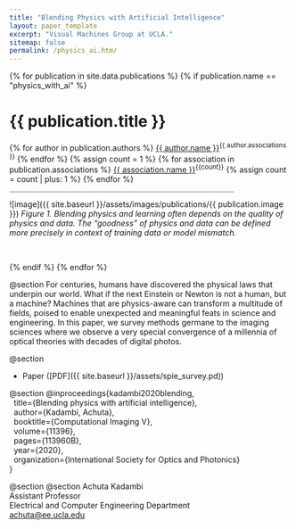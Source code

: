 ```yaml
---
title: "Blending Physics with Artificial Intelligence"
layout: paper_template
excerpt: "Visual Machines Group at UCLA."
sitemap: false
permalink: /physics_ai.htm/
---
```


{% for publication in site.data.publications %}
{% if publication.name == "physics_with_ai" %}

# {{ publication.title }}
{% for author in publication.authors %} [{{ author.name }}]({{author.link}})<sup>{{ author.associations }}</sup>
{% endfor %}
{% assign count = 1 %}
{% for association in publication.associations %} [{{ association.name }}]({{association.link}})<sup>{{count}}</sup> {% assign count = count | plus: 1 %}
{% endfor %}

<hr class="center" style="width: 80%; color: grey; height: 0.2px; background-color:grey;"/>

![image]({{ site.baseurl }}/assets/images/publications/{{ publication.image }})
*Figure 1. Blending physics and learning often depends on the quality of physics and data. The “goodness” of physics and data can be defined more precisely in context of training data or model mismatch.*

<br>

{% endif %}
{% endfor %}

<!--

  1 Abstract
  2 Files
  3 Citations
  4 Press
  5 Contact
  6 FAQ
  7 Media

-->

@section
For centuries, humans have discovered the physical laws that underpin our world. What if the next Einstein or Newton is not a human, but a machine? Machines that are physics-aware can transform a multitude of fields, poised to enable unexpected and meaningful feats in science and engineering. In this paper, we survey methods germane to the imaging sciences where we observe a very special convergence of a millennia of optical theories with decades of digital photos.


@section
- Paper ([PDF]({{ site.baseurl }}/assets/spie_survey.pd))

@section
@inproceedings{kadambi2020blending, \
  &nbsp; title={Blending physics with artificial intelligence}, \
  &nbsp; author={Kadambi, Achuta}, \
  &nbsp; booktitle={Computational Imaging V}, \
  &nbsp; volume={11396}, \
  &nbsp; pages={113960B}, \
  &nbsp; year={2020}, \
  &nbsp; organization={International Society for Optics and Photonics} \
}

@section
@section
Achuta Kadambi <br>
Assistant Professor <br>
Electrical and Computer Engineering Department <br>
achuta@ee.ucla.edu
